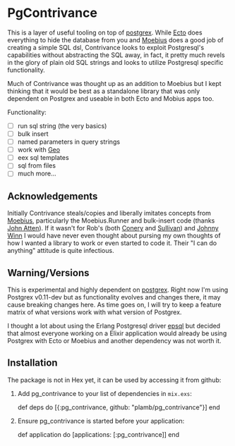# PgContrivance

This is a layer of useful tooling on
top of [postgrex](https://github.com/ericmj/postgrex). While [Ecto](https://github.com/elixir-lang/ecto) does everything to hide the database from you and [Moebius](https://github.com/robconery/moebius) does a good job of creating a simple SQL dsl, Contrivance looks to exploit Postgresql's capabilities without abstracting the SQL away, in fact, it pretty much revels in the glory of plain old SQL strings and looks to utilize Postgresql specific functionality.

Much of Contrivance was thought up as an addition to Moebius but I kept thinking that it would be best as a standalone library that was only dependent on Postgrex and useable in both Ecto and Mobius apps too.

Functionality:

- [ ] run sql string (the very basics)
- [ ] bulk insert
- [ ] named parameters in query strings
- [ ] work with [Geo](https://github.com/bryanjos/geo)
- [ ] eex sql templates
- [ ] sql from files
- [ ] much more...

## Acknowledgements
Initially Contrivance steals/copies and liberally imitates concepts from [Moebius](https://github.com/robconery/moebius), particularly the Moebius.Runner and bulk-insert code (thanks [John Atten](https://github.com/xivSolutions)). If it wasn't for Rob's (both [Conery](https://github.com/robconery) and [Sullivan](https://github.com/datachomp)) and [Johnny Winn](https://github.com/nurugger07) I would have never even thought about pursing my own thoughts of how I wanted a library to work or even started to code it. Their "I can do anything" attitude is quite infectious.

## Warning/Versions
This is experimental and highly dependent on [postgrex](https://github.com/ericmj/postgrex). Right now I'm using Postgrex v0.11-dev but as functionality evolves and changes there, it may cause breaking changes here. As time goes on, I will try to keep a feature matrix of what versions work with what version of Postgrex.

I thought a lot about using the Erlang Postgresql driver [epsql](https://github.com/epgsql/epgsql) but decided that almost everyone working on a Elixir application would already be using Postgrex with Ecto or Moebius and another dependency was not worth it.

## Installation

The package is not in Hex yet, it can be used by accessing it from github:

  1. Add pg_contrivance to your list of dependencies in `mix.exs`:

        def deps do
          [{:pg_contrivance, github: "plamb/pg_contrivance"}]
        end

  2. Ensure pg_contrivance is started before your application:

        def application do
          [applications: [:pg_contrivance]]
        end
